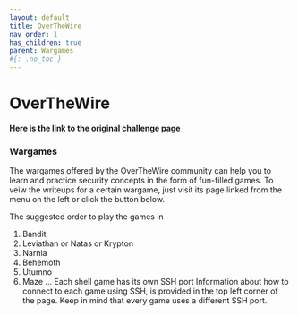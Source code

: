 ```yaml
---
layout: default
title: OverTheWire
nav_order: 1
has_children: true
parent: Wargames
#{: .no_toc }
---
```

# OverTheWire
**Here is the [link](https://overthewire.org/wargames/) to the original challenge page**


### Wargames
The wargames offered by the OverTheWire community can help you to learn and practice security concepts in the form of fun-filled games.
To veiw the writeups for a certain wargame, just visit its page linked from the menu on the left or click the button below.

The suggested order to play the games in
1. Bandit
2. Leviathan or Natas or Krypton
3. Narnia
4. Behemoth
5. Utumno
6. Maze
…
Each shell game has its own SSH port
Information about how to connect to each game using SSH, is provided in the top left corner of the page. Keep in mind that every game uses a different SSH port.